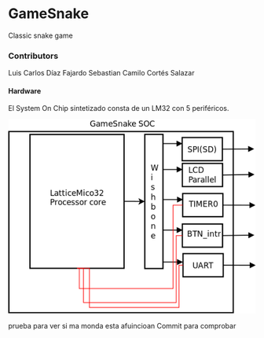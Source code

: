 # GameSnake
Classic snake game

### Contributors
Luis Carlos Díaz Fajardo
Sebastian Camilo Cortés Salazar

#### Hardware
El System On Chip sintetizado consta de un LM32 con 5 periféricos.

![GameSnake SOC](docs/SOC.png)

prueba para ver si ma monda esta afuincioan
Commit para comprobar 

